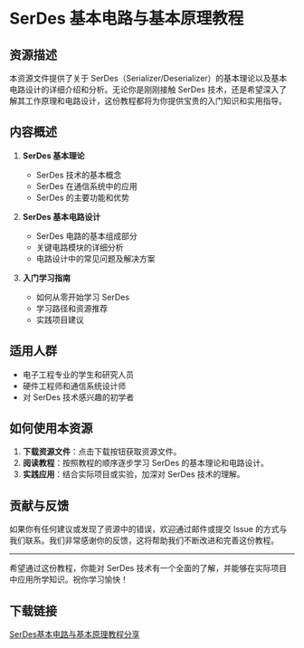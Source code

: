 # SerDes 基本电路与基本原理教程

## 资源描述

本资源文件提供了关于 SerDes（Serializer/Deserializer）的基本理论以及基本电路设计的详细介绍和分析。无论你是刚刚接触 SerDes 技术，还是希望深入了解其工作原理和电路设计，这份教程都将为你提供宝贵的入门知识和实用指导。

## 内容概述

1. **SerDes 基本理论**
   - SerDes 技术的基本概念
   - SerDes 在通信系统中的应用
   - SerDes 的主要功能和优势

2. **SerDes 基本电路设计**
   - SerDes 电路的基本组成部分
   - 关键电路模块的详细分析
   - 电路设计中的常见问题及解决方案

3. **入门学习指南**
   - 如何从零开始学习 SerDes
   - 学习路径和资源推荐
   - 实践项目建议

## 适用人群

- 电子工程专业的学生和研究人员
- 硬件工程师和通信系统设计师
- 对 SerDes 技术感兴趣的初学者

## 如何使用本资源

1. **下载资源文件**：点击下载按钮获取资源文件。
2. **阅读教程**：按照教程的顺序逐步学习 SerDes 的基本理论和电路设计。
3. **实践应用**：结合实际项目或实验，加深对 SerDes 技术的理解。

## 贡献与反馈

如果你有任何建议或发现了资源中的错误，欢迎通过邮件或提交 Issue 的方式与我们联系。我们非常感谢你的反馈，这将帮助我们不断改进和完善这份教程。

---

希望通过这份教程，你能对 SerDes 技术有一个全面的了解，并能够在实际项目中应用所学知识。祝你学习愉快！

## 下载链接

[SerDes基本电路与基本原理教程分享](https://pan.quark.cn/s/9c5943436539)
